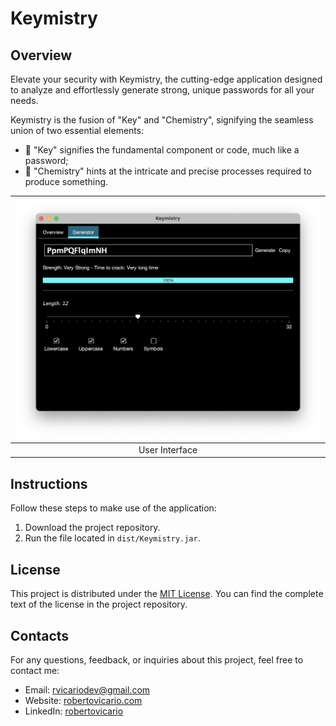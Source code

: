 # Keymistry

## Overview

Elevate your security with Keymistry, the cutting-edge application designed to analyze and effortlessly generate strong, unique passwords for all your needs.

Keymistry is the fusion of "Key" and "Chemistry", signifying the seamless union of two essential elements:

- 🔑 "Key" signifies the fundamental component or code, much like a password;
- 🧪 "Chemistry" hints at the intricate and precise processes required to produce something.

| <img src="https://raw.githubusercontent.com/robertovicario/Keymistry/master/img/UI.png" alt="UI.png" width="512"/> |
| :--: |
| User Interface |

## Instructions

Follow these steps to make use of the application:

1. Download the project repository.
2. Run the file located in `dist/Keymistry.jar`.

## License

This project is distributed under the [MIT License](https://opensource.org/licenses/MIT). You can find the complete text of the license in the project repository.

## Contacts

For any questions, feedback, or inquiries about this project, feel free to contact me:

- Email: [rvicariodev@gmail.com](mailto:rvicariodev@gmail.com)
- Website: [robertovicario.com](https://www.robertovicario.com)
- LinkedIn: [robertovicario](https://www.linkedin.com/in/robertovicario)
